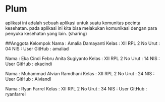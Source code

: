# Plum

aplikasi ini adalah sebuah aplikasi untuk suatu komunitas pecinta kesehatan. pada aplikasi ini kita bisa melakukan komunikasi
dengan para penyuka kesehatan yang lain. (sharing)

##Anggota Kelompok
Nama : Amalia Damayanti 
Kelas : XII RPL 2
No Urut : 04
NIS :
User GitHub : amaliad

Nama : Eka Cindi Febru Anita Sugiyanto
Kelas : XII RPL 2
No Urut : 14
NIS :
User GitHub : ekacindi

Nama : Muhammad Alvian Ramdhani 
Kelas : XII RPL 2
No Urut : 24
NIS :
User GitHub : Alviandl

Nama : Ryan Farrel 
Kelas : XII RPL 2
No Urut : 34
NIS :
User GitHub : ryanfarrel
